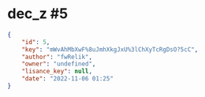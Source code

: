 
# dec_z #5
                
```JSON
{
    "id": 5,
    "key": "mWvAhMbXwF%8uJmhXkgJxU%3lChXyTcRgDsO?5cC",
    "author": "fwRelik",
    "owner": "undefined",
    "lisance_key": null,
    "date": "2022-11-06 01:25"
}
```
    